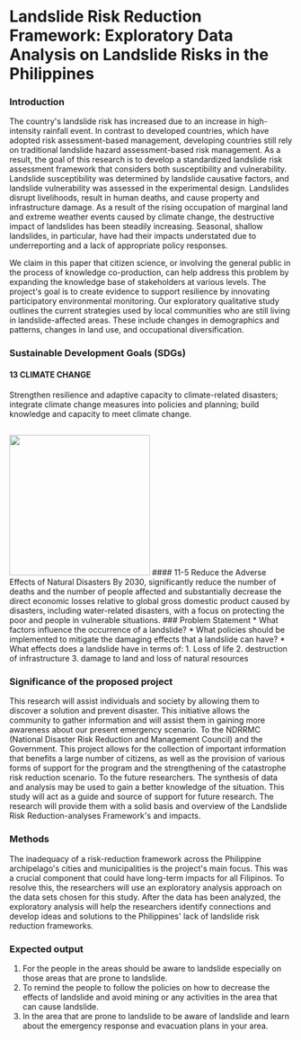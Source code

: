 # Landslide Risk Reduction Framework: Exploratory Data Analysis on Landslide Risks in the Philippines


### Introduction

 The country's landslide risk has increased due to an increase in high-intensity rainfall event. In contrast to developed countries, which have adopted risk assessment-based management, developing countries still rely on traditional landslide hazard assessment-based risk management. As a result, the goal of this research is to develop a standardized landslide risk assessment framework that considers both susceptibility and vulnerability. Landslide susceptibility was determined by landslide causative factors, and landslide vulnerability was assessed in the experimental design. Landslides disrupt livelihoods, result in human deaths, and cause property and infrastructure damage. As a result of the rising occupation of marginal land and extreme weather events caused by climate change, the destructive impact of landslides has been steadily increasing. Seasonal, shallow landslides, in particular, have had their impacts understated due to underreporting and a lack of appropriate policy responses.
 
We claim in this paper that citizen science, or involving the general public in the process of knowledge co-production, can help address this problem by expanding the knowledge base of stakeholders at various levels. The project's goal is to create evidence to support resilience by innovating participatory environmental monitoring. Our exploratory qualitative study outlines the current strategies used by local communities who are still living in landslide-affected areas. These include changes in demographics and patterns, changes in land use, and occupational diversification.
### Sustainable Development Goals (SDGs)
#### 13 CLIMATE CHANGE
Strengthen resilience and adaptive capacity to climate-related disasters; integrate climate change measures into policies and planning; build knowledge and capacity to meet climate change.
##
<img src="https://user-images.githubusercontent.com/102807936/170879736-0dfdaabd-2f03-4811-b6de-61a08ecc1a17.png" width="250" height="250" />
#### 11-5 Reduce the Adverse Effects of Natural Disasters
By 2030, significantly reduce the number of deaths and the number of people affected and substantially decrease the direct economic losses relative to global gross domestic product caused by disasters, including water-related disasters, with a focus on protecting the poor and people in vulnerable situations.
### Problem Statement
* What factors influence the occurrence of a landslide?
* What policies should be implemented to mitigate the damaging effects that a landslide can have?
* What effects does a landslide have in terms of:
 1. Loss of life
 2. destruction of infrastructure
 3. damage to land and loss of natural resources



### Significance of the proposed project
 This research will assist individuals and society by allowing them to discover a solution and prevent disaster. This initiative allows the community to gather information and will assist them in gaining more awareness about our present emergency scenario. To the NDRRMC (National Disaster Risk Reduction and Management Council) and the Government. This project allows for the collection of important information that benefits a large number of citizens, as well as the provision of various forms of support for the program and the strengthening of the catastrophe risk reduction scenario. 
To the future researchers. The synthesis of data and analysis may be used to gain a better knowledge of the situation. This study will act as a guide and source of support for future research. The research will provide them with a solid basis and overview of the Landslide Risk Reduction-analyses Framework's and impacts.

### Methods 
 The inadequacy of a risk-reduction framework across the Philippine archipelago's cities and municipalities is the project's main focus. This was a crucial component that could have long-term impacts for all Filipinos. To resolve this, the researchers will use an exploratory analysis approach on the data sets chosen for this study. After the data has been analyzed, the exploratory analysis will help the researchers identify connections and develop ideas and solutions to the Philippines' lack of landslide risk reduction frameworks.

### Expected output
1. For the people in the areas should be aware to landslide especially on those areas that are prone to landslide.
2. To remind the people to follow the policies on how to decrease the effects of landslide and avoid mining or any activities in the area that can cause landslide.
3. In the area that are prone to landslide to be aware of landslide and learn about the emergency response and evacuation plans in your area.















